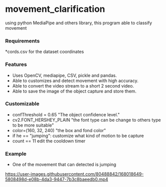 # movement_clarification
using python MediaPipe and others library, this program able to classify movement

### Requirements
*cords.csv for the dataset coordinates

### Features
* Uses OpenCV, mediapipe, CSV, pickle and pandas.
* Able to customizes and detect movement with high accuracy.
* Able to convert the video stream to a short 2 second video.
* Able to save the image of the object capture and store them.


### Customizable
* confThreshold = 0.65 "The object confidence level."
* cv2.FONT_HERSHEY_PLAIN "the font type can be change to others type to be more suitable"
* color=(160, 32, 240) "the box and fond color"
* if he == "jumping": customize what kind of motion to be capture
* count == 11 edit the cooldown timer

### Example
* One of the movement that can detected is jumping 

https://user-images.githubusercontent.com/80488842/168018649-5808498d-e08b-4da3-9447-7b3c8baeedb0.mp4

